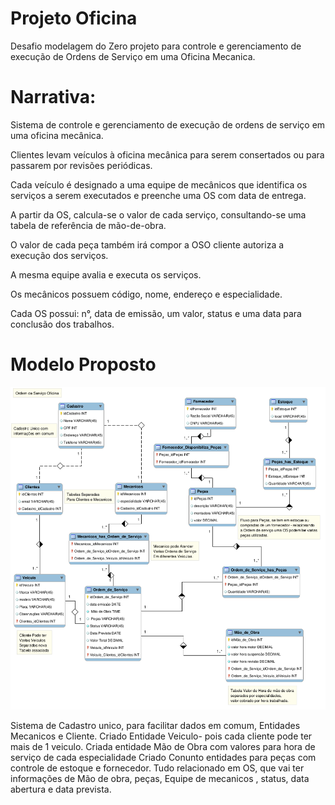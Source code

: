 # Projeto Oficina
Desafio modelagem do Zero projeto para controle e gerenciamento de execução de Ordens de Serviço em uma Oficina Mecanica.

# Narrativa:
Sistema de controle e gerenciamento de execução de ordens de serviço em uma oficina mecânica.

Clientes levam veículos à oficina mecânica para serem consertados ou para passarem por revisões  periódicas.

Cada veículo é designado a uma equipe de mecânicos que identifica os serviços a serem executados e preenche uma OS com data de entrega.

A partir da OS, calcula-se o valor de cada serviço, consultando-se uma tabela de referência de mão-de-obra.

O valor de cada peça também irá compor a OSO cliente autoriza a execução dos serviços.

A mesma equipe avalia e executa os serviços.

Os mecânicos possuem código, nome, endereço e especialidade.

Cada OS possui: n°, data de emissão, um valor, status e uma data para conclusão dos trabalhos.

# Modelo Proposto
<img src="https://github.com/macgyer73/ProjetoOficina/blob/main/Files/OS-template.png" alt="Modelo Oficina Proposto">

Sistema de Cadastro unico, para facilitar dados em comum, Entidades Mecanicos e Cliente.
Criado Entidade Veiculo- pois cada cliente pode ter mais de 1 veiculo.
Criada entidade Mão de Obra com valores para hora de serviço de cada especialidade
Criado Conunto entidades para peças com controle de estoque e fornecedor.
Tudo relacionado em OS, que vai ter informações de Mão de obra, peças, Equipe de mecanicos , status, data abertura e data prevista.
